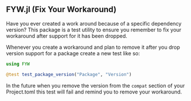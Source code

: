 ## FYW.jl (Fix Your Workaround)

Have you ever created a work around because of a specific dependency version?
This package is a test utility to ensure you remember to fix your workaround after support for it has been dropped.

Whenever you create a workaround and plan to remove it after you drop version support for a package create a new test like so:

```julia
using FYW

@test test_package_version("Package", "Version")
```

In the future when you remove the version from the `compat` section of your Project.toml this test will fail and remind you to remove your workaround.
